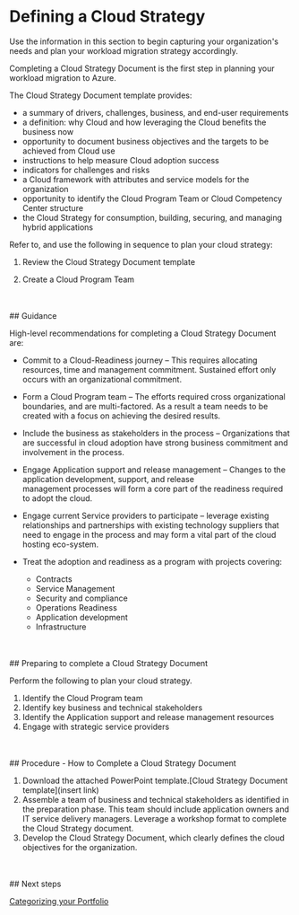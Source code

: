 # Defining a Cloud Strategy

Use the information in this section to begin capturing your organization's needs and plan your workload migration strategy accordingly.

Completing a Cloud Strategy Document is the first step in planning your workload migration to Azure.

The Cloud Strategy Document template provides:
* a summary of drivers, challenges, business, and end-user requirements
* a definition: why Cloud and how leveraging the Cloud benefits the business now
* opportunity to document business objectives and the targets to be achieved from Cloud use
* instructions to help measure Cloud adoption success 
* indicators for challenges and risks
* a Cloud framework with attributes and service models for the organization 
* opportunity to identify the Cloud Program Team or Cloud Competency Center structure
* the Cloud Strategy for consumption, building, securing, and managing hybrid applications

Refer to, and use the following in sequence to plan your cloud strategy:

1. Review the Cloud Strategy Document template

2. Create a Cloud Program Team 
<br />
<br />
## Guidance

High-level recommendations for completing a Cloud Strategy Document are:
* Commit to a Cloud-Readiness journey – This requires allocating resources, time and management commitment.  Sustained effort only
  occurs with an organizational commitment.
* Form a Cloud Program team – The efforts required cross organizational boundaries, and are multi-factored.  As a result 
  a team needs to be created with a focus on achieving the desired results.
* Include the business as stakeholders in the process – Organizations that are successful in cloud adoption have strong 
  business commitment and involvement in the process.
* Engage Application support and release management – Changes to the application development, support, and release 	
  management processes will form a core part of the readiness required to adopt the cloud.
* Engage current Service providers to participate – leverage existing relationships and partnerships with existing 
  technology suppliers that need to engage in the process and may form a vital part of the cloud hosting eco-system.
* Treat the adoption and readiness as a program with projects covering:

	- Contracts
	- Service Management
	- Security and compliance
	- Operations Readiness
	- Application development 
	- Infrastructure
<br />
<br />
## Preparing to complete a Cloud Strategy Document

Perform the following to plan your cloud strategy.

1. Identify the Cloud Program team
2. Identify key business and technical stakeholders
3. Identify the Application support and release management resources
4. Engage with strategic service providers
<br />
<br />
## Procedure - How to Complete a Cloud Strategy Document

1. Download the attached PowerPoint template.[Cloud Strategy Document template](insert link) 
2. Assemble a team of business and technical stakeholders as identified in the preparation phase. This team should 
   include application owners and IT service delivery managers. Leverage a workshop format to complete the Cloud Strategy document.
3. Develop the Cloud Strategy Document, which clearly defines the cloud objectives for the organization.
<br />
<br />
## Next steps

[Categorizing your Portfolio](https://github.com/alvarovitta/Planning-Workload-Migration/blob/master/2.0-Categorizing-your-Portfolio.md)
